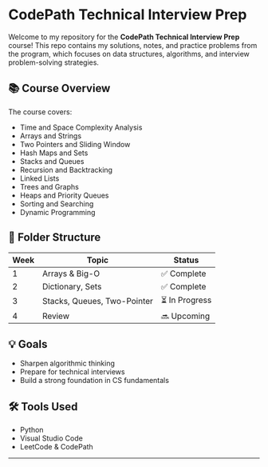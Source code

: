 # CodePath Technical Interview Prep

Welcome to my repository for the **CodePath Technical Interview Prep** course! This repo contains my solutions, notes, and practice problems from the program, which focuses on data structures, algorithms, and interview problem-solving strategies.

## 📚 Course Overview

The course covers:
- Time and Space Complexity Analysis
- Arrays and Strings
- Two Pointers and Sliding Window
- Hash Maps and Sets
- Stacks and Queues
- Recursion and Backtracking
- Linked Lists
- Trees and Graphs
- Heaps and Priority Queues
- Sorting and Searching
- Dynamic Programming

## 📁 Folder Structure
| Week | Topic                       | Status         |
|------|-----------------------------|----------------|
| 1    | Arrays & Big-O              | ✅ Complete    |
| 2    | Dictionary, Sets            | ✅ Complete    |
| 3    | Stacks, Queues, Two-Pointer | ⏳ In Progress |
| 4    | Review                      | 🔜 Upcoming    |

## 💡 Goals

- Sharpen algorithmic thinking
- Prepare for technical interviews
- Build a strong foundation in CS fundamentals

## 🛠️ Tools Used

- Python 
- Visual Studio Code
- LeetCode & CodePath 

---
